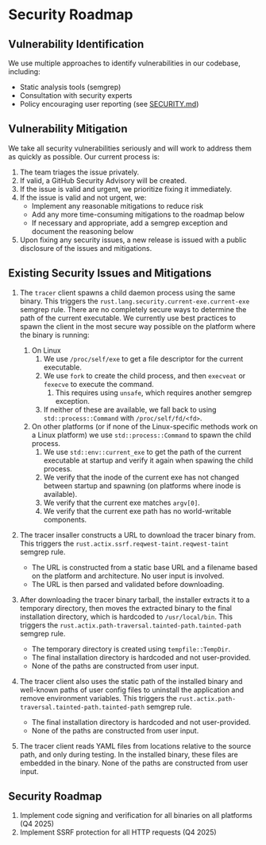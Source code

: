 # Security Roadmap

## Vulnerability Identification

We use multiple approaches to identify vulnerabilities in our codebase, including:

* Static analysis tools (semgrep)
* Consultation with security experts
* Policy encouraging user reporting (see [SECURITY.md](../SECURITY.md))

## Vulnerability Mitigation

We take all security vulnerabilities seriously and will work to address them as quickly as possible. Our current process is:

1. The team triages the issue privately.
2. If valid, a GitHub Security Advisory will be created.
3. If the issue is valid and urgent, we prioritize fixing it immediately.
4. If the issue is valid and not urgent, we:
    * Implement any reasonable mitigations to reduce risk
    * Add any more time-consuming mitigations to the roadmap below
    * If necessary and appropriate, add a semgrep exception and document the reasoning below
5. Upon fixing any security issues, a new release is issued with a public disclosure of the issues and mitigations.

## Existing Security Issues and Mitigations

1. The `tracer` client spawns a child daemon process using the same binary. This triggers the `rust.lang.security.current-exe.current-exe` semgrep rule. There are no completely secure ways to determine the path of the current executable. We currently use best practices to spawn the client in the most secure way possible on the platform where the binary is running:
   1. On Linux
      1. We use `/proc/self/exe` to get a file descriptor for the current executable.
      2. We use `fork` to create the child process, and then `execveat` or `fexecve` to execute the command.
         1. This requires using `unsafe`, which requires another semgrep exception.
      3. If neither of these are available, we fall back to using `std::process::Command` with `/proc/self/fd/<fd>`.
   2. On other platforms (or if none of the Linux-specific methods work on a Linux platform) we use `std::process::Command` to spawn the child process.
      1. We use `std::env::current_exe` to get the path of the current executable at startup and verify it again when spawing the child process.
      2. We verify that the inode of the current exe has not changed between startup and spawning (on platforms where inode is available).
      3. We verify that the current exe matches `argv[0]`.
      4. We verify that the current exe path has no world-writable components.

2. The tracer insaller constructs a URL to download the tracer binary from. This triggers the `rust.actix.ssrf.reqwest-taint.reqwest-taint` semgrep rule.
   * The URL is constructed from a static base URL and a filename based on the platform and architecture. No user input is involved.
   * The URL is then parsed and validated before downloading.

3. After downloading the tracer binary tarball, the installer extracts it to a temporary directory, then moves the extracted binary to the final installation directory, which is hardcoded to `/usr/local/bin`. This triggers the `rust.actix.path-traversal.tainted-path.tainted-path` semgrep rule.
   * The temporary directory is created using `tempfile::TempDir`.
   * The final installation directory is hardcoded and not user-provided.
   * None of the paths are constructed from user input.

4. The tracer client also uses the static path of the installed binary and well-known paths of user config files to uninstall the application and remove environment variables. This triggers the `rust.actix.path-traversal.tainted-path.tainted-path` semgrep rule.
   * The final installation directory is hardcoded and not user-provided.
   * None of the paths are constructed from user input.

5. The tracer client reads YAML files from locations relative to the source path, and only during testing. In the installed binary, these files are embedded in the binary. None of the paths are constructed from user input.

## Security Roadmap

1. Implement code signing and verification for all binaries on all platforms (Q4 2025)
2. Implement SSRF protection for all HTTP requests (Q4 2025)